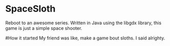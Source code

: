 # SpaceSloth
Reboot to an awesome series. Written in Java using the libgdx library, this game is just a simple space shooter.

#How it started
My friend was like, make a game bout sloths. I said alrighty.
